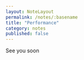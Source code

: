 ```yaml
---
layout: NoteLayout
permalink: /notes/:basename
title: "Performance"
category: notes
published: false
---
```


See you soon